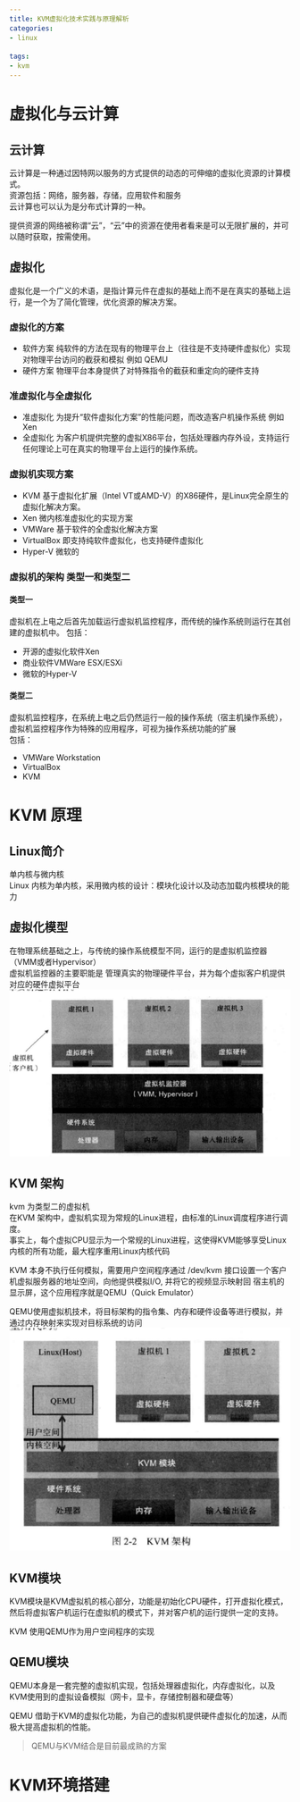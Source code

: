 ```yaml
---
title: KVM虚拟化技术实践与原理解析
categories:
- linux

tags:
- kvm
---
```



# 虚拟化与云计算
## 云计算
云计算是一种通过因特网以服务的方式提供的动态的可伸缩的虚拟化资源的计算模式。  
资源包括：网络，服务器，存储，应用软件和服务      
云计算也可以认为是分布式计算的一种。  

提供资源的网络被称谓“云”，“云”中的资源在使用者看来是可以无限扩展的，并可以随时获取，按需使用。

<!--more-->

## 虚拟化
虚拟化是一个广义的术语，是指计算元件在虚拟的基础上而不是在真实的基础上运行，是一个为了简化管理，优化资源的解决方案。  

### 虚拟化的方案
* 软件方案 纯软件的方法在现有的物理平台上（往往是不支持硬件虚拟化）实现对物理平台访问的截获和模拟 例如 QEMU
* 硬件方案 物理平台本身提供了对特殊指令的截获和重定向的硬件支持  

### 准虚拟化与全虚拟化
* 准虚拟化 为提升“软件虚拟化方案”的性能问题，而改造客户机操作系统  例如 Xen
* 全虚拟化 为客户机提供完整的虚拟X86平台，包括处理器内存外设，支持运行任何理论上可在真实的物理平台上运行的操作系统。 


### 虚拟机实现方案
* KVM 基于虚拟化扩展（Intel VT或AMD-V）的X86硬件，是Linux完全原生的虚拟化解决方案。  
* Xen 微内核准虚拟化的实现方案
* VMWare 基于软件的全虚拟化解决方案 
* VirtualBox 即支持纯软件虚拟化，也支持硬件虚拟化
* Hyper-V 微软的

### 虚拟机的架构 类型一和类型二
#### 类型一
虚拟机在上电之后首先加载运行虚拟机监控程序，而传统的操作系统则运行在其创建的虚拟机中。  包括：  
* 开源的虚拟化软件Xen
* 商业软件VMWare ESX/ESXi
* 微软的Hyper-V

#### 类型二
虚拟机监控程序，在系统上电之后仍然运行一般的操作系统（宿主机操作系统），虚拟机监控程序作为特殊的应用程序，可视为操作系统功能的扩展  
包括： 
* VMWare Workstation
* VirtualBox 
* KVM 


# KVM 原理
## Linux简介
单内核与微内核   
Linux 内核为单内核，采用微内核的设计：模块化设计以及动态加载内核模块的能力  

## 虚拟化模型
在物理系统基础之上，与传统的操作系统模型不同，运行的是虚拟机监控器（VMM或者Hypervisor）    
虚拟机监控器的主要职能是 管理真实的物理硬件平台，并为每个虚拟客户机提供对应的硬件虚拟平台  
![](KVM虚拟化技术实践与原理解析/img.png)

## KVM 架构
kvm 为类型二的虚拟机    
在KVM 架构中，虚拟机实现为常规的Linux进程，由标准的Linux调度程序进行调度。  
事实上，每个虚拟CPU显示为一个常规的Linux进程，这使得KVM能够享受Linux内核的所有功能，最大程序重用Linux内核代码   

KVM 本身不执行任何模拟，需要用户空间程序通过 /dev/kvm 接口设置一个客户机虚拟服务器的地址空间，向他提供模拟I/O, 并将它的视频显示映射回
宿主机的显示屏，这个应用程序就是QEMU（Quick Emulator）

QEMU使用虚拟机技术，将目标架构的指令集、内存和硬件设备等进行模拟，并通过内存映射来实现对目标系统的访问
![](KVM虚拟化技术实践与原理解析/img_1.png)


## KVM模块
KVM模块是KVM虚拟机的核心部分，功能是初始化CPU硬件，打开虚拟化模式，然后将虚拟客户机运行在虚拟机的模式下，并对客户机的运行提供一定的支持。  

KVM 使用QEMU作为用户空间程序的实现

## QEMU模块
QEMU本身是一套完整的虚拟机实现，包括处理器虚拟化，内存虚拟化，以及KVM使用到的虚拟设备模拟（网卡，显卡，存储控制器和硬盘等）

QEMU 借助于KVM的虚拟化功能，为自己的虚拟机提供硬件虚拟化的加速，从而极大提高虚拟机的性能。 

> QEMU与KVM结合是目前最成熟的方案  


# KVM环境搭建

